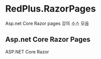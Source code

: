 # RedPlus.RazorPages
Asp.net Core Razor pages 강의 소스 모음

## Asp.net Core Razor Pages

ASP.NET Core Razor 
